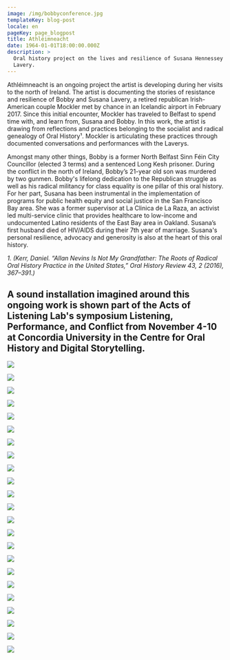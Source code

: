 ```yaml
---
image: /img/bobbyconference.jpg
templateKey: blog-post
locale: en
pageKey: page_blogpost
title: Athléimneacht
date: 1964-01-01T18:00:00.000Z
description: >
  Oral history project on the lives and resilience of Susana Hennessey and Bobby
  Lavery.
---
```

Athléimneacht is an ongoing project the artist is developing during her visits to the north of Ireland. The artist is documenting the stories of resistance and resilience of Bobby and Susana Lavery, a retired republican Irish-American couple Mockler met by chance in an Icelandic airport in February 2017. Since this initial encounter, Mockler has traveled to Belfast to spend time with, and learn from, Susana and Bobby. In this work, the artist is drawing from reflections and practices belonging to the socialist and radical genealogy of Oral History¹. Mockler is articulating these practices through documented conversations and performances with the Laverys.

Amongst many other things, Bobby is a former North Belfast Sinn Féin City Councillor (elected 3 terms) and a sentenced Long Kesh prisoner. During the conflict in the north of Ireland, Bobby’s 21-year old son was murdered by two gunmen. Bobby's lifelong dedication to the Republican struggle as well as his radical militancy for class equality is one pillar of this oral history. For her part, Susana has been instrumental in the implementation of programs for public health equity and social justice in the San Francisco Bay area. She was a former supervisor at La Clinica de La Raza, an activist led multi-service clinic that provides healthcare to low-income and undocumented Latino residents of the East Bay area in Oakland. Susana’s first husband died of HIV/AIDS during their 7th year of marriage. Susana's personal resilience, advocacy and generosity is also at the heart of this oral history.

_1. (Kerr, Daniel. “Allan Nevins Is Not My Grandfather: The Roots of Radical Oral History Practice in the United States,” Oral History Review 43, 2 (2016), 367–391.)_

## A sound installation imagined around this ongoing work is shown part of the Acts of Listening Lab's symposium Listening, Performance, and Conflict from November 4-10 at Concordia University in the Centre for Oral History and Digital Storytelling.

![](/img/20180403_222323.jpg)

![](/img/p1140695.jpg)

![](/img/screen-shot-2019-09-18-at-12.14.10-pm.png)

![](/img/screen-shot-2019-09-18-at-11.30.56-am.png)

![](/img/hblocks.jpg)

![](/img/screen-shot-2018-01-30-at-5.27.40-pm.png)

![](/img/crop.png)

![](/img/screen-shot-2019-09-18-at-12.16.55-pm.png)

![](/img/p1190706-copy.jpg)

![](/img/p1190753.jpg)

![](/img/p1190773.jpg)

![](/img/p1190860.jpg)

![](/img/p1190844.jpg)

![](/img/p1190832.jpg)

![](/img/p1190819-copy.jpg)

![](/img/p1190757.jpg)

![](/img/p1190768.jpg)

![](/img/p1190868-copy.jpg)

![](/img/p1190889.jpg)

![](/img/p1190903.jpg)

![](/img/p1190880.jpg)

![](/img/p1190897-copy.jpg)

![](/img/p1190835.jpg)
